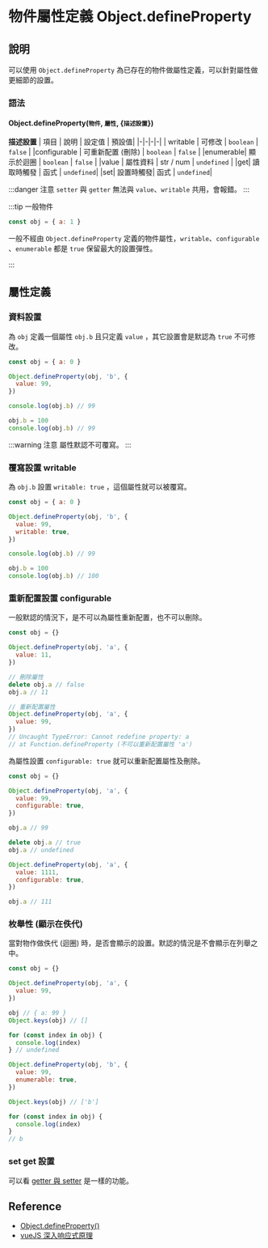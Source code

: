 # 物件屬性定義 Object.defineProperty

## 說明

可以使用 `Object.defineProperty` 為已存在的物件做屬性定義，可以針對屬性做更細節的設置。

### 語法

#### Object.defineProperty(`物件`, `屬性`, {`描述設置`})

**描述設置**
| 項目 | 說明 | 設定值 | 預設值|
|-|-|-|-|
| writable | 可修改 | `boolean` | `false` |
|configurable | 可重新配置 (刪除) | `boolean` | `false` |
|enumerable| 顯示於迴圈 | `boolean` | `false` |
|value | 屬性資料 | str / num | `undefined` |
|get| 讀取時觸發 | 函式 | `undefined`|
|set| 設置時觸發| 函式 | `undefined`|

:::danger 注意
`setter` 與 `getter` 無法與 `value`、`writable` 共用，會報錯。
:::

:::tip 一般物件

```js
const obj = { a: 1 }
```

一般不經由 `Object.defineProperty` 定義的物件屬性，`writable`、`configurable `、`enumerable` 都是 `true` 保留最大的設置彈性。

:::

## 屬性定義

### 資料設置

為 `obj` 定義一個屬性 `obj.b` 且只定義 `value` ，其它設置會是默認為 `true` 不可修改。

```js
const obj = { a: 0 }

Object.defineProperty(obj, 'b', {
  value: 99,
})

console.log(obj.b) // 99

obj.b = 100
console.log(obj.b) // 99
```

:::warning 注意
屬性默認不可覆寫。
:::

### 覆寫設置 writable

為 `obj.b` 設置 `writable: true` ，這個屬性就可以被覆寫。

```js {5}
const obj = { a: 0 }

Object.defineProperty(obj, 'b', {
  value: 99,
  writable: true,
})

console.log(obj.b) // 99

obj.b = 100
console.log(obj.b) // 100
```

### 重新配置設置 configurable

一般默認的情況下，是不可以為屬性重新配置，也不可以刪除。

```js
const obj = {}

Object.defineProperty(obj, 'a', {
  value: 11,
})

// 刪除屬性
delete obj.a // false
obj.a // 11

// 重新配置屬性
Object.defineProperty(obj, 'a', {
  value: 99,
})
// Uncaught TypeError: Cannot redefine property: a
// at Function.defineProperty (不可以重新配置屬性 'a')
```

為屬性設置 `configurable: true` 就可以重新配置屬性及刪除。

```js {5,15}
const obj = {}

Object.defineProperty(obj, 'a', {
  value: 99,
  configurable: true,
})

obj.a // 99

delete obj.a // true
obj.a // undefined

Object.defineProperty(obj, 'a', {
  value: 1111,
  configurable: true,
})

obj.a // 111
```

### 枚舉性 (顯示在佚代)

當對物作做佚代 (迴圈) 時，是否會顯示的設置。默認的情況是不會顯示在列舉之中。

```js {8,16,19}
const obj = {}

Object.defineProperty(obj, 'a', {
  value: 99,
})

obj // { a: 99 }
Object.keys(obj) // []

for (const index in obj) {
  console.log(index)
} // undefined

Object.defineProperty(obj, 'b', {
  value: 99,
  enumerable: true,
})

Object.keys(obj) // ['b']

for (const index in obj) {
  console.log(index)
}
// b
```

### set get 設置

可以看 [getter 與 setter](/Javascript/getter-setter) 是一樣的功能。

## Reference

- [Object.defineProperty()](https://developer.mozilla.org/en-US/docs/Web/JavaScript/Reference/Global_Objects/Object/defineProperty)
- [vueJS 深入响应式原理](https://v2.cn.vuejs.org/v2/guide/reactivity.html)
